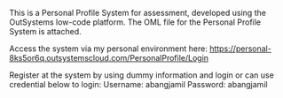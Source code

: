 This is a Personal Profile System for assessment, developed using the OutSystems low-code platform. The OML file for the Personal Profile System is attached.

Access the system via my personal environment here: https://personal-8ks5or6q.outsystemscloud.com/PersonalProfile/Login

Register at the system by using dummy information and login or can use credential below to login:
Username: abangjamil
Password: abangjamil
